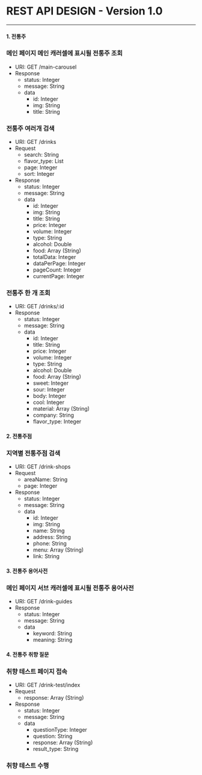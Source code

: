 # REST API DESIGN - Version 1.0

---

#### 1. 전통주
### 메인 페이지 메인 캐러셀에 표시될 전통주 조회

- URI: GET /main-carousel
- Response
  - status: Integer
  - message: String
  - data
    - id: Integer
    - img: String
    - title: String

### 전통주 여러개 검색

- URI: GET /drinks
- Request
  - search: String
  - flavor_type: List<Integer>
  - page: Integer
  - sort: Integer
- Response
  - status: Integer
  - message: String
  - data
    - id: Integer
    - img: String
    - title: String
    - price: Integer
    - volume: Integer
    - type: String
    - alcohol: Double
    - food: Array (String)
    - totalData: Integer
    - dataPerPage: Integer
    - pageCount: Integer
    - currentPage: Integer

### 전통주 한 개 조회

- URI: GET /drinks/:id
- Response
  - status: Integer
  - message: String
  - data
    - id: Integer
    - title: String
    - price: Integer
    - volume: Integer
    - type: String
    - alcohol: Double
    - food: Array (String)
    - sweet: Integer
    - sour: Integer
    - body: Integer
    - cool: Integer
    - material: Array (String)
    - company: String
    - flavor_type: Integer

#### 2. 전통주점
### 지역별 전통주점 검색

- URI: GET /drink-shops
- Request
  - areaName: String
  - page: Integer
- Response
  - status: Integer
  - message: String
  - data
    - id: Integer
    - img: String
    - name: String
    - address: String
    - phone: String
    - menu: Array (String)
    - link: String

#### 3. 전통주 용어사전
### 메인 페이지 서브 캐러셀에 표시될 전통주 용어사전

- URI: GET /drink-guides
- Response
  - status: Integer
  - message: String
  - data
    - keyword: String
    - meaning: String

#### 4. 전통주 취향 질문
### 취향 테스트 페이지 접속

- URI: GET /drink-test/index
- Request
  - response: Array (String)
- Response
  - status: Integer
  - message: String
  - data
    - questionType: Integer
    - question: String
    - response: Array (String)
    - result_type: String

### 취향 테스트 수행